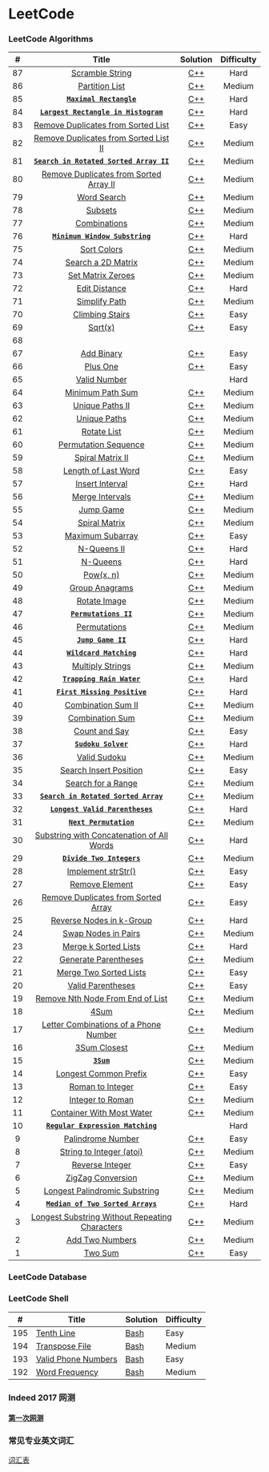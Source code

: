 
LeetCode
========
### LeetCode Algorithms
| # | Title | Solution | Difficulty |
|:---:| :-----: | :--------: | :-----------: |
|87|[Scramble String](https://leetcode.com/problems/scramble-string/#/description)|[C++](./Algorithms/CPP/87.cpp)|Hard|
|86|[Partition List](https://leetcode.com/problems/partition-list/#/description)|[C++](./Algorithms/CPP/86.cpp)|Medium|
|85|[**`Maximal Rectangle`**](https://leetcode.com/problems/maximal-rectangle/#/description)|[C++](./Algorithms/CPP/85.cpp)|Hard|
|84|[**`Largest Rectangle in Histogram`**](https://leetcode.com/problems/largest-rectangle-in-histogram/#/description)|[C++](./Algorithms/CPP/84.cpp)|Hard|
|83|[Remove Duplicates from Sorted List](https://leetcode.com/problems/remove-duplicates-from-sorted-list/#/description)|[C++](./Algorithms/CPP/83.cpp)|Easy|
|82|[Remove Duplicates from Sorted List II](https://leetcode.com/problems/remove-duplicates-from-sorted-list-ii/#/description)|[C++](./Algorithms/CPP/82.cpp)|Medium|
|81|[**`Search in Rotated Sorted Array II`**](https://leetcode.com/problems/search-in-rotated-sorted-array-ii/#/description)|[C++](./Algorithms/CPP/81.cpp)|Medium|
|80|[Remove Duplicates from Sorted Array II](https://leetcode.com/problems/remove-duplicates-from-sorted-array-ii/#/description)|[C++](./Algorithms/CPP/80.cpp)|Medium|
|79|[Word Search](https://leetcode.com/problems/word-search/#/description)|[C++](./Algorithms/CPP/79.cpp)|Medium|
|78|[Subsets](https://leetcode.com/problems/subsets/#/description)|[C++](./Algorithms/CPP/78.cpp)|Medium|
|77|[Combinations](https://leetcode.com/problems/combinations/#/description)|[C++](./Algorithms/CPP/77.cpp)|Medium|
|76|[**`Minimum Window Substring`**](https://leetcode.com/problems/minimum-window-substring/#/description)|[C++](./Algorithms/CPP/76.cpp)|Hard|
|75|[Sort Colors](https://leetcode.com/problems/sort-colors/#/description)|[C++](./Algorithms/CPP/75.cpp)|Medium|
|74|[Search a 2D Matrix](https://leetcode.com/problems/search-a-2d-matrix/#/description)|[C++](./Algorithms/CPP/74.cpp)|Medium|
|73|[Set Matrix Zeroes](https://leetcode.com/problems/set-matrix-zeroes/#/description)|[C++](./Algorithms/CPP/73.cpp)|Medium|
|72|[Edit Distance](https://leetcode.com/problems/edit-distance/#/description)|[C++](./Algorithms/CPP/72.cpp)|Hard|
|71|[Simplify Path](https://leetcode.com/problems/simplify-path/#/description)|[C++](./Algorithms/CPP/71.cpp)|Medium|
|70|[Climbing Stairs](https://leetcode.com/problems/climbing-stairs/#/description)|[C++](./Algorithms/CPP/70.cpp)|Easy|
|69|[Sqrt(x)](https://leetcode.com/problems/sqrtx/#/description)|[C++](./Algorithms/CPP/69.cpp)|Easy|
|68|
|67|[Add Binary](https://leetcode.com/problems/add-binary/#/description)|[C++](./Algorithms/CPP/67.cpp)|Easy|
|66|[Plus One](https://leetcode.com/problems/plus-one/#/description)|[C++](./Algorithms/CPP/66.cpp)|Easy|
|65|[Valid Number](https://leetcode.com/problems/valid-number/#/description)||Hard|
|64|[Minimum Path Sum](https://leetcode.com/problems/minimum-path-sum/#/description)|[C++](./Algorithms/CPP/64.cpp)|Medium|
|63|[Unique Paths II](https://leetcode.com/problems/unique-paths-ii/#/description)|[C++](./Algorithms/CPP/63.cpp)|Medium|
|62|[Unique Paths](https://leetcode.com/problems/unique-paths/#/description)|[C++](./Algorithms/CPP/62.cpp)|Medium|
|61|[Rotate List](https://leetcode.com/problems/rotate-list/#/description)|[C++](./Algorithms/CPP/61.cpp)|Medium|
|60|[Permutation Sequence](https://leetcode.com/problems/permutation-sequence/#/description)|[C++](./Algorithms/CPP/60.cpp)|Medium|
|59|[Spiral Matrix II](https://leetcode.com/problems/spiral-matrix-ii/#/description)|[C++](./Algorithms/CPP/59.cpp)|Medium|
|58|[Length of Last Word](https://leetcode.com/problems/length-of-last-word/#/description)|[C++](./Algorithms/CPP/58.cpp)|Easy|
|57|[Insert Interval](https://leetcode.com/problems/insert-interval/#/description)|[C++](./Algorithms/CPP/57.cpp)|Hard|
|56|[Merge Intervals](https://leetcode.com/problems/merge-intervals/#/description)|[C++](./Algorithms/CPP/56.cpp)|Medium|
|55|[Jump Game](https://leetcode.com/problems/jump-game/#/description)|[C++](./Algorithms/CPP/55.cpp)|Medium|
|54|[Spiral Matrix](https://leetcode.com/problems/spiral-matrix/#/description)|[C++](./Algorithms/CPP/54.cpp)|Medium|
|53|[Maximum Subarray](https://leetcode.com/problems/maximum-subarray/#/description)|[C++](./Algorithms/CPP/53.cpp)|Easy|
|52|[N-Queens II](https://leetcode.com/problems/n-queens-ii/#/description)|[C++](./Algorithms/CPP/52.cpp)|Hard|
|51|[N-Queens](https://leetcode.com/problems/n-queens/#/description)|[C++](./Algorithms/CPP/51.cpp)|Hard|
|50|[Pow(x, n)](https://leetcode.com/problems/powx-n/#/description)|[C++](./Algorithms/CPP/50.cpp)|Medium|
|49|[Group Anagrams](https://leetcode.com/problems/anagrams/#/description)|[C++](./Algorithms/CPP/49.cpp)|Medium|
|48|[Rotate Image](https://leetcode.com/problems/rotate-image/#/description)|[C++](./Algorithms/CPP/48.cpp)|Medium|
|47|[**`Permutations II`**](https://leetcode.com/problems/permutations-ii/#/description)|[C++](./Algorithms/CPP/47.cpp)|Medium|
|46|[Permutations](https://leetcode.com/problems/permutations/#/description)|[C++](./Algorithms/CPP/46.cpp)|Medium|
|45|[**`Jump Game II`**](https://leetcode.com/problems/jump-game-ii/#/description)|[C++](./Algorithms/CPP/45.cpp)|Hard|
|44|[**`Wildcard Matching`**](https://leetcode.com/problems/wildcard-matching/#/description)|[C++](./Algorithms/CPP/44.cpp)|Hard|
|43|[Multiply Strings](https://leetcode.com/problems/multiply-strings/#/description)|[C++](./Algorithms/CPP/43.cpp)|Medium|
|42|[**`Trapping Rain Water`**](https://leetcode.com/problems/trapping-rain-water/#/description)|[C++](./Algorithms/CPP/42.cpp)|Hard|
|41|[**`First Missing Positive`**](https://leetcode.com/problems/first-missing-positive/#/description)|[C++](./Algorithm/CPP/41.cpp)|Hard|
|40|[Combination Sum II](https://leetcode.com/problems/combination-sum-ii/#/description)|[C++](./Algorithms/CPP/40.cpp)|Medium|
|39|[Combination Sum](https://leetcode.com/problems/combination-sum/#/description)|[C++](./Algorithms/CPP/39.cpp)|Medium|
|38|[Count and Say](https://leetcode.com/problems/count-and-say/#/description)|[C++](./Algorithms/CPP/38.cpp)|Easy|
|37|[**`Sudoku Solver`**](https://leetcode.com/problems/sudoku-solver/#/description)|[C++](./Algorithms/CPP/37.cpp)|Hard|
|36|[Valid Sudoku](https://leetcode.com/problems/valid-sudoku/#/description)|[C++](./Algorithms/CPP/36.cpp)|Medium|
|35|[Search Insert Position](https://leetcode.com/problems/search-insert-position/)|[C++](./Algorithms/CPP/35.cpp)|Easy|
|34|[Search for a Range](https://leetcode.com/problems/search-for-a-range/)|[C++](./Algorithms/CPP/34.cpp)|Medium|
|33|[**`Search in Rotated Sorted Array`**](https://leetcode.com/problems/search-in-rotated-sorted-array/)|[C++](./Algorithms/CPP/33.cpp)|Medium|
|32|[**`Longest Valid Parentheses`**](https://leetcode.com/problems/longest-valid-parentheses/)|[C++](./Algorithms/CPP/32.cpp)|Hard|
|31|[**`Next Permutation`**](https://leetcode.com/problems/next-permutation/)|[C++](./Algorithms/CPP/31.cpp)|Medium|
|30|[Substring with Concatenation of All Words](https://leetcode.com/problems/substring-with-concatenation-of-all-words/)|[C++](./Algorithms/CPP/30.cpp)|Hard|
|29|[**`Divide Two Integers`**](https://leetcode.com/problems/divide-two-integers/)|[C++](./Algorithms/CPP/29.cpp)|Medium|
|28|[Implement strStr()](https://leetcode.com/problems/implement-strstr/)|[C++](./Algorithms/CPP/28.cpp)|Easy|
|27|[Remove Element](https://leetcode.com/problems/remove-element/)|[C++](./Algorithms/CPP/27.cpp)|Easy|
|26|[Remove Duplicates from Sorted Array](https://leetcode.com/problems/remove-duplicates-from-sorted-array/)|[C++](./Algorithms/CPP/26.cpp)|Easy|
|25|[Reverse Nodes in k-Group](https://leetcode.com/problems/reverse-nodes-in-k-group/)|[C++](./Algorithms/CPP/25.cpp)|Hard|
|24|[Swap Nodes in Pairs](https://leetcode.com/problems/swap-nodes-in-pairs/)|[C++](./Algorithms/CPP/24.cpp)|Medium|
|23|[Merge k Sorted Lists](https://leetcode.com/problems/merge-k-sorted-lists/)|[C++](./Algorithms/CPP/23.cpp)|Hard|
|22|[Generate Parentheses](https://leetcode.com/problems/generate-parentheses/)|[C++](./Algorithms/CPP/22.cpp)|Medium|
|21|[Merge Two Sorted Lists](https://leetcode.com/problems/merge-two-sorted-lists/)|[C++](./Algorithms/CPP/21.cpp)|Easy|
|20|[Valid Parentheses](https://leetcode.com/problems/valid-parentheses/)|[C++](./Algorithms/CPP/20.cpp)|Easy|
|19|[Remove Nth Node From End of List](https://leetcode.com/problems/remove-nth-node-from-end-of-list/)|[C++](./Algorithms/CPP/19.cpp)|Medium|
|18|[4Sum](https://leetcode.com/problems/4sum/)|[C++](./Algorithms/CPP/18.cpp)|Medium|
|17|[Letter Combinations of a Phone Number](https://leetcode.com/problems/letter-combinations-of-a-phone-number/)|[C++](./Algorithms/CPP/17.cpp)|Medium|
|16|[3Sum Closest](https://leetcode.com/problems/3sum-closest/)|[C++](./Algorithms/CPP/16.cpp)|Medium|
|15|[**`3Sum`**](https://leetcode.com/problems/3sum/) | [C++](./Algorithms/CPP/15.cpp) | Medium |
|14|[Longest Common Prefix](https://leetcode.com/problems/longest-common-prefix/)|[C++](./Algorithms/CPP/14.cpp)|Easy|
|13|[Roman to Integer](https://leetcode.com/problems/roman-to-integer/)|[C++](./Algorithms/CPP/13.cpp)|Easy|
|12|[Integer to Roman](https://leetcode.com/problems/integer-to-roman/)|[C++](./Algorithms/CPP/12.cpp)|Medium|
|11|[Container With Most Water](https://leetcode.com/problems/container-with-most-water/)|[C++](./Algorithms/CPP/11.cpp)|Medium|
|10|[**`Regular Expression Matching`**](https://leetcode.com/problems/regular-expression-matching/)||Hard|
|9|[Palindrome Number](https://leetcode.com/problems/palindrome-number/)|[C++](./Algorithms/CPP/9.cpp)|Easy|
|8|[String to Integer (atoi)](https://leetcode.com/problems/string-to-integer-atoi/)|[C++](./Algorithms/CPP/8.cpp)|Medium|
|7|[Reverse Integer](https://leetcode.com/problems/reverse-integer/)|[C++](./Algorithms/CPP/7.cpp)|Easy|
|6|[ZigZag Conversion](https://leetcode.com/problems/zigzag-conversion/)|[C++](./Algorithms/CPP/6.cpp)|Medium|
|5|[Longest Palindromic Substring](https://leetcode.com/problems/longest-palindromic-substring/)|[C++](./Algorithms/CPP/5.cpp)|Medium|
|4|[**`Median of Two Sorted Arrays`**](https://leetcode.com/problems/median-of-two-sorted-arrays/)|[C++](./Algorithms/CPP/4.cpp)|Hard|
|3|[Longest Substring Without Repeating Characters](https://leetcode.com/problems/longest-substring-without-repeating-characters/)|[C++](./Algorithms/CPP/3.cpp)|Medium|
|2|[Add Two Numbers](https://leetcode.com/problems/add-two-numbers/)|[C++](./Algorithms/CPP/2.cpp)|Medium|
|1|[Two Sum](https://leetcode.com/problems/two-sum/)|[C++](./Algorithms/CPP/1.cpp)|Easy|


### LeetCode Database


### LeetCode Shell
| # | Title | Solution | Difficulty |
|---| ----- | -------- | ---------- |
|195|[Tenth Line](https://leetcode.com/problems/tenth-line/)|[Bash](./Shell/195.sh)|Easy|
|194|[Transpose File](https://leetcode.com/problems/transpose-file/)|[Bash](./Shell/194.sh)|Medium|
|193|[Valid Phone Numbers](https://leetcode.com/problems/valid-phone-numbers/)|[Bash](./Shell/193.sh)|Easy|
|192|[Word Frequency](https://leetcode.com/problems/word-frequency/)|[Bash](./Shell/192.sh)|Medium|

### Indeed 2017 网测
#### [第一次网测](./Indeed/README.md)

### 常见专业英文词汇
[词汇表](./vocabularies.md)


